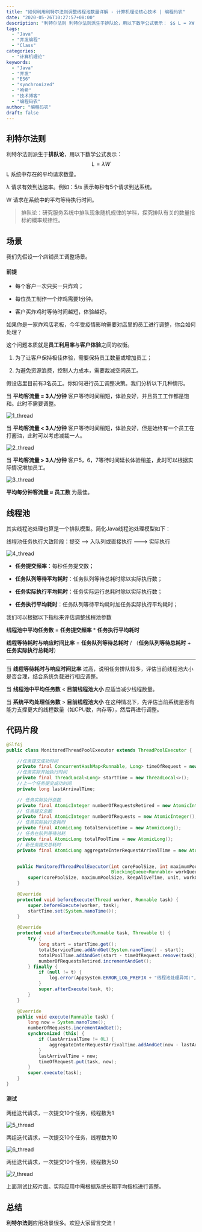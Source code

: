 ```yaml
---
title: "如何利用利特尔法则调整线程池数量详解 - 计算机理论核心技术 | 编程码农"
date: "2020-05-26T10:27:57+08:00"
description: "利特尔法则 利特尔法则派生于排队论，用以下数学公式表示： $$ L = λW $$ L  系统中存在的平均请求数量。 λ  请求有效到达速率。例如：5/s 表示每秒有5个请求到达系统。 W 请求在系统中的平均等待执行时间。 > 排队论：研究服务系统中排队现象随机规律的学科，探究排队有关的数量指标的概..."
tags:
  - "Java"
  - "并发编程"
  - "Class"
categories:
  - "计算机理论"
keywords:
  - "Java"
  - "并发"
  - "ES6"
  - "synchronized"
  - "哈希"
  - "技术博客"
  - "编程码农"
author: "编程码农"
draft: false
---
```


## 利特尔法则

利特尔法则派生于**排队论**，用以下数学公式表示：
$$
L = λW
$$
L  系统中存在的平均请求数量。

λ  请求有效到达速率。例如：5/s 表示每秒有5个请求到达系统。

W 请求在系统中的平均等待执行时间。

> 排队论：研究服务系统中排队现象随机规律的学科，探究排队有关的数量指标的概率规律性。



## 场景

我们先假设一个店铺员工调整场景。

#### 前提

- 每个客户一次只买一只炸鸡；

- 每位员工制作一个炸鸡需要1分钟。

- 客户买炸鸡时等待时间越短，体验越好。

  

如果你是一家炸鸡店老板，今年受疫情影响需要对店里的员工进行调整，你会如何处理？

这个问题本质就是**员工利用率**与**客户体验**之间的权衡。

1. 为了让客户保持极佳体验，需要保持员工数量或增加员工；

2. 为避免资源浪费，控制人力成本，需要裁减空闲员工。

   

假设店里目前有3名员工。你如何进行员工调整决策。我们分析以下几种情形。

当 **平均客流量 = 3人/分钟** 客户等待时间稍短，体验良好，并且员工工作都是饱和。此时不需要调整。

![1_thread](https://blogs-on.oss-cn-beijing.aliyuncs.com/imgs/1_thread.png)



当 **平均客流量  <  3人/分钟** 客户等待时间稍短，体验良好，但是始终有一个员工在打酱油，此时可以考虑减裁一人。

![2_thread](https://blogs-on.oss-cn-beijing.aliyuncs.com/imgs/2_thread.png)

当 **平均客流量  > 3人/分钟** 客户5，6，7等待时间延长体验稍差，此时可以根据实际情况增加员工。

![3_thread](https://blogs-on.oss-cn-beijing.aliyuncs.com/imgs/3_thread.png)

**平均每分钟客流量 ≈ 员工数** 为最佳。



## 线程池

其实线程池处理也算是一个排队模型。简化Java线程池处理模型如下：

线程池任务执行大致阶段：提交  -->  入队列或直接执行 --->  实际执行

![4_thread](https://blogs-on.oss-cn-beijing.aliyuncs.com/imgs/4_thread.png)



- **任务提交频率**：每秒任务提交数；

- **任务队列等待平均耗时**：任务队列等待总耗时除以实际执行数；

- **任务实际执行平均耗时**：任务实际运行总耗时除以实际执行数；

- **任务执行平均耗时**：任务队列等待平均耗时加任务实际执行平均耗时；

  

我们可以根据以下指标来评估调整线程池参数

**线程池中平均任务数** = **任务提交频率** * **任务执行平均耗时**

**线程等待耗时与响应时间比率** = **任务队列等待总耗时** / （**任务队列等待总耗时** + **任务实际执行总耗时**）

------

当 **线程等待耗时与响应时间比率** 过高，说明任务排队较多，评估当前线程池大小是否合理，结合系统负载进行相应调整。

当  **线程池中平均任务数**  <   **目前线程池大小**  应适当减少线程数量。

当  **系统平均处理任务数**  >   **目前线程池大小**  在这种情况下，先评估当前系统是否有能力支撑更大的线程数量（如CPU数，内存等），然后再进行调整。



## 代码片段

```java
@Slf4j
public class MonitoredThreadPoolExecutor extends ThreadPoolExecutor {

    //任务提交成功时间
    private final ConcurrentHashMap<Runnable, Long> timeOfRequest = new ConcurrentHashMap<>();
    //任务实际开始执行时间
    private final ThreadLocal<Long> startTime = new ThreadLocal<>();
    //上一个任务提交成功时间
    private long lastArrivalTime;

    // 任务实际执行总数
    private final AtomicInteger numberOfRequestsRetired = new AtomicInteger();
    // 任务提交总数
    private final AtomicInteger numberOfRequests = new AtomicInteger();
    // 任务实际执行总耗时
    private final AtomicLong totalServiceTime = new AtomicLong();
    // 任务在队列等待总耗
    private final AtomicLong totalPoolTime = new AtomicLong();
    // 新任务提交总耗时
    private final AtomicLong aggregateInterRequestArrivalTime = new AtomicLong();


    public MonitoredThreadPoolExecutor(int corePoolSize, int maximumPoolSize, long keepAliveTime, TimeUnit unit,
                                       BlockingQueue<Runnable> workQueue, ThreadFactory threadFactory, RejectedExecutionHandler handler) {
        super(corePoolSize, maximumPoolSize, keepAliveTime, unit, workQueue, threadFactory, handler);
    }

    @Override
    protected void beforeExecute(Thread worker, Runnable task) {
        super.beforeExecute(worker, task);
        startTime.set(System.nanoTime());
    }

    @Override
    protected void afterExecute(Runnable task, Throwable t) {
        try {
            long start = startTime.get();
            totalServiceTime.addAndGet(System.nanoTime() - start);
            totalPoolTime.addAndGet(start - timeOfRequest.remove(task));
            numberOfRequestsRetired.incrementAndGet();
        } finally {
            if (null != t) {
                log.error(AppSystem.ERROR_LOG_PREFIX + "线程池处理异常:", Throwables.getRootCause(t));
            }
            super.afterExecute(task, t);
        }
    }

    @Override
    public void execute(Runnable task) {
        long now = System.nanoTime();
        numberOfRequests.incrementAndGet();
        synchronized (this) {
            if (lastArrivalTime != 0L) {
                aggregateInterRequestArrivalTime.addAndGet(now - lastArrivalTime);
            }
            lastArrivalTime = now;
            timeOfRequest.put(task, now);
        }
        super.execute(task);
    }
}

```

#### **测试**

两组迭代请求，一次提交10个任务，线程数为1

![5_thread](https://blogs-on.oss-cn-beijing.aliyuncs.com/imgs/5_thread.png)

两组迭代请求，一次提交10个任务，线程数为10

![6_thread](https://blogs-on.oss-cn-beijing.aliyuncs.com/imgs/6_thread.png)

两组迭代请求，一次提交10个任务，线程数为50



![7_thread](https://blogs-on.oss-cn-beijing.aliyuncs.com/imgs/7_thread.png)



上面测试比较片面。实际应用中需根据系统长期平均指标进行调整。



## 总结

**利特尔法则**应用场景很多。欢迎大家留言交流！

